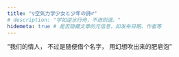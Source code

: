 ```yaml
---
title: "♀︎空気力学少女と少年の詩♂︎"
# description: "学如逆水行舟，不进则退。"
hidemeta: true # 是否隐藏文章的元信息，如发布日期、作者等
---
```


“我们的情人，
不过是随便借个名字，
用幻想吹出来的肥皂泡”

<!-- more -->